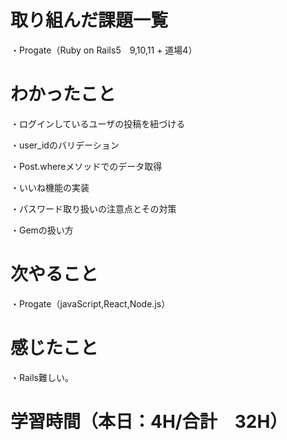 # 取り組んだ課題一覧
・Progate（Ruby on Rails5　9,10,11 + 道場4）

# わかったこと
・ログインしているユーザの投稿を紐づける

・user_idのバリデーション

・Post.whereメソッドでのデータ取得

・いいね機能の実装

・パスワード取り扱いの注意点とその対策

・Gemの扱い方

# 次やること
・Progate（javaScript,React,Node.js）

# 感じたこと
・Rails難しい。

# 学習時間（本日：4H/合計　32H）
